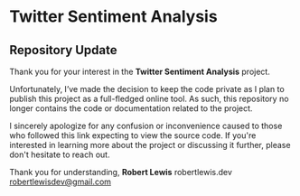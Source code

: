 # Twitter Sentiment Analysis
## Repository Update

Thank you for your interest in the **Twitter Sentiment Analysis** project.

Unfortunately, I’ve made the decision to keep the code private as I plan to publish this project as a full-fledged online tool. As such, this repository no longer contains the code or documentation related to the project.

I sincerely apologize for any confusion or inconvenience caused to those who followed this link expecting to view the source code. If you're interested in learning more about the project or discussing it further, please don't hesitate to reach out.

Thank you for understanding,
**Robert Lewis**
robertlewis.dev
robertlewisdev@gmail.com
